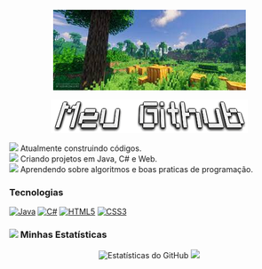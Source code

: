 <p align="center">
  <img src="Fundo.JPEG" alt="Minecraft Banner"/>
</p>

<p align="center">
  <img src="Meu-Github.PNG" alt="Meu Titulo"/>
</p>

<img src="https://i.imgur.com/item_pickaxe.png" width="20"> Atualmente construindo códigos.
<br>
<img src="https://i.imgur.com/item_crafting_table.png" width="20"> Criando projetos em Java, C# e Web.
<br>
<img src="https://i.imgur.com/item_book.png" width="20"> Aprendendo sobre algoritmos e boas praticas de programação.

### Tecnologias
<p align="left">
  <a href="#"><img alt="Java" src="https://img.shields.io/badge/Java-ED8B00?style=for-the-badge&logo=java&logoColor=white"></a>
  <a href="#"><img alt="C#" src="https://img.shields.io/badge/C%23-239120?style=for-the-badge&logo=c-sharp&logoColor=white"></a>
  <a href="#"><img alt="HTML5" src="https://img.shields.io/badge/HTML5-E34F26?style=for-the-badge&logo=html5&logoColor=white"></a>
  <a href="#"><img alt="CSS3" src="https://img.shields.io/badge/CSS3-1572B6?style=for-the-badge&logo=css3&logoColor=white"></a>
</p>

### <img src="https://i.imgur.com/item_diamond.png" width="30"> Minhas Estatísticas

<p align="center">
  <img src="https://github-readme-stats.vercel.app/api?username=eduardo849&show_icons=true&hide_border=true&count_private=true&bg_color=624A2E&text_color=FFFFFF&title_color=7CFC00&icon_color=7CFC00" alt="Estatísticas do GitHub" />
  <img src="https://github-readme-stats.vercel.app/api/top-langs/?username=eduardo849&layout=compact&hide_border=true&bg_color=624A2E&text_color=FFFFFF&title_color=7CFC00" />
</p>
